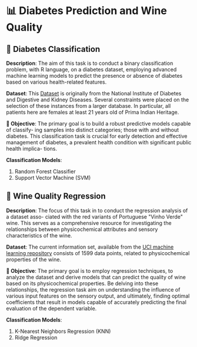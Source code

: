 # 📊 Diabetes Prediction and Wine Quality

## 🍬 Diabetes Classification
**Description**: The aim of this task is to conduct a binary classification problem, with R
language, on a diabetes dataset, employing advanced machine learning models
to predict the presence or absence of diabetes based on various health-related
features. 

**Dataset**: This [Dataset](https://www.kaggle.com/datasets/mathchi/diabetes-data-set) is originally from the National Institute of Diabetes
and Digestive and Kidney Diseases. Several constraints were placed on the
selection of these instances from a larger database. In particular, all patients
here are females at least 21 years old of Prima Indian Heritage.

**🎯 Objective**: The primary goal is to build a robust predictive models capable of classify-
ing samples into distinct categories; those with and without diabetes. This 
classification task is crucial for early detection and effective management of
diabetes, a prevalent health condition with significant public health implica-
tions.

**Classification Models**:
1. Random Forest Classifier
2. Support Vector Machine (SVM)

## 🍷 Wine Quality Regression
**Description**: The focus of this task in to conduct the regression analysis of a dataset asso-
ciated with the red variants of Portuguese "Vinho Verde" wine. This serves as a comprehensive resource for investigating the relationships between physicochemical attributes and sensory characteristics of the wine.

**Dataset**: The current information set, available from the [UCI machine learning repository](https://archive.ics.uci.edu/dataset/186/wine+quality) consists of 1599 data points, related to physicochemical properties of the wine.

**🎯 Objective**: The primary goal is to employ regression techniques, to analyze
the dataset and derive models that can predict the quality of wine based
on its physicochemical properties. Be delving into these relationships, the
regression task aim on understanding the influence of various input features on
the sensory output, and ultimately, finding optimal coefficients that result in
models capable of accurately predicting the final evaluation of the dependent
variable.

**Classification Models**:
1. K-Nearest Neighbors Regression (KNN)
2. Ridge Regression
